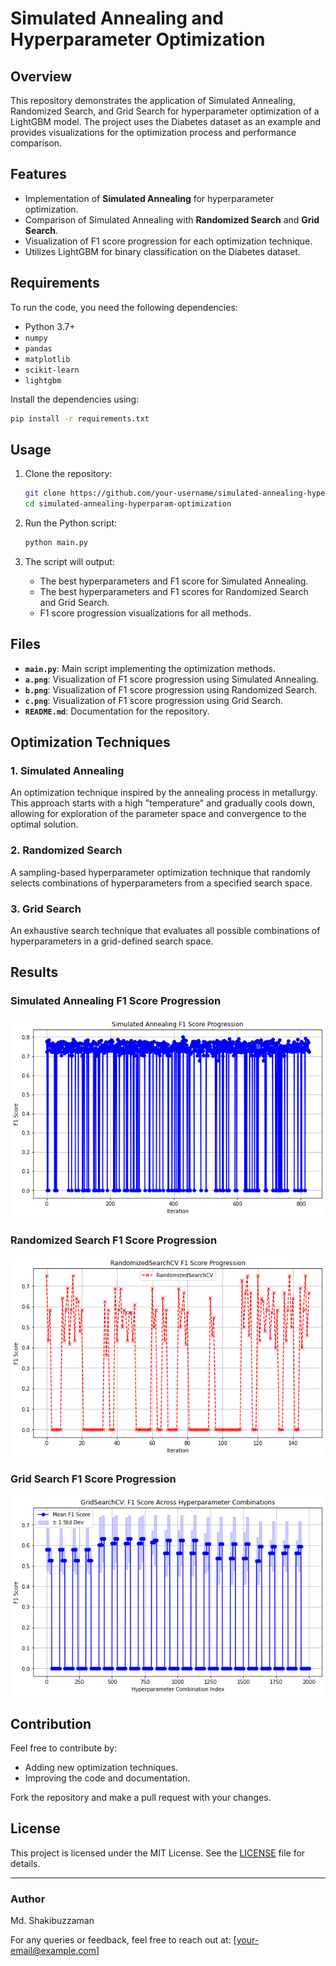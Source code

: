 # Simulated Annealing and Hyperparameter Optimization

## Overview
This repository demonstrates the application of Simulated Annealing, Randomized Search, and Grid Search for hyperparameter optimization of a LightGBM model. The project uses the Diabetes dataset as an example and provides visualizations for the optimization process and performance comparison.

## Features
- Implementation of **Simulated Annealing** for hyperparameter optimization.
- Comparison of Simulated Annealing with **Randomized Search** and **Grid Search**.
- Visualization of F1 score progression for each optimization technique.
- Utilizes LightGBM for binary classification on the Diabetes dataset.

## Requirements
To run the code, you need the following dependencies:

- Python 3.7+
- `numpy`
- `pandas`
- `matplotlib`
- `scikit-learn`
- `lightgbm`

Install the dependencies using:
```bash
pip install -r requirements.txt
```

## Usage
1. Clone the repository:
   ```bash
   git clone https://github.com/your-username/simulated-annealing-hyperparam-optimization.git
   cd simulated-annealing-hyperparam-optimization
   ```

2. Run the Python script:
   ```bash
   python main.py
   ```

3. The script will output:
   - The best hyperparameters and F1 score for Simulated Annealing.
   - The best hyperparameters and F1 scores for Randomized Search and Grid Search.
   - F1 score progression visualizations for all methods.

## Files
- **`main.py`**: Main script implementing the optimization methods.
- **`a.png`**: Visualization of F1 score progression using Simulated Annealing.
- **`b.png`**: Visualization of F1 score progression using Randomized Search.
- **`c.png`**: Visualization of F1 score progression using Grid Search.
- **`README.md`**: Documentation for the repository.

## Optimization Techniques

### 1. Simulated Annealing
An optimization technique inspired by the annealing process in metallurgy. This approach starts with a high "temperature" and gradually cools down, allowing for exploration of the parameter space and convergence to the optimal solution.

### 2. Randomized Search
A sampling-based hyperparameter optimization technique that randomly selects combinations of hyperparameters from a specified search space.

### 3. Grid Search
An exhaustive search technique that evaluates all possible combinations of hyperparameters in a grid-defined search space.

## Results

### Simulated Annealing F1 Score Progression
![Simulated Annealing](a.png)

### Randomized Search F1 Score Progression
![Randomized Search](b.png)

### Grid Search F1 Score Progression
![Grid Search](c.png)

## Contribution
Feel free to contribute by:
- Adding new optimization techniques.
- Improving the code and documentation.

Fork the repository and make a pull request with your changes.

## License
This project is licensed under the MIT License. See the [LICENSE](LICENSE) file for details.

---
### Author
Md. Shakibuzzaman

For any queries or feedback, feel free to reach out at: [your-email@example.com]

